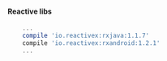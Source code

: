 #### Reactive libs

```groovy
    ...
    compile 'io.reactivex:rxjava:1.1.7'
    compile 'io.reactivex:rxandroid:1.2.1'
    ...
```